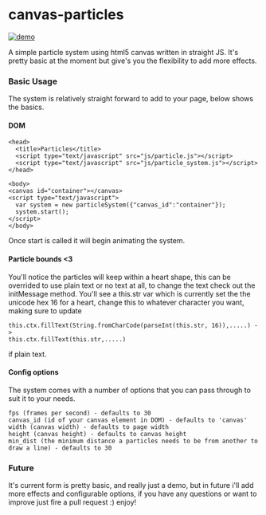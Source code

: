 canvas-particles
================

[![demo](https://cdn.rawgit.com/ottis/canvas-particles/master/screens/screen.jpg)](#features)

A simple particle system using html5 canvas written in straight JS. It's pretty basic at the moment but give's you the flexibility to add more effects.


### Basic Usage

The system is relatively straight forward to add to your page, below shows the basics.

#### DOM
    <head>
      <title>Particles</title>
      <script type="text/javascript" src="js/particle.js"></script>
      <script type="text/javascript" src="js/particle_system.js"></script>
    </head>

    <body>
    <canvas id="container"></canvas>
    <script type="text/javascript">
      var system = new particleSystem({"canvas_id":"container"});
      system.start();
    </script>
    </body>

Once start is called it will begin animating the system.

#### Particle bounds <3

You'll notice the particles will keep within a heart shape, this can be overrided to use plain text or no text at all, to change the text check out the initMessage method. You'll see a this.str var which is currently set the the unicode hex 16 for a heart, change this to whatever character you want, making sure to update

    this.ctx.fillText(String.fromCharCode(parseInt(this.str, 16)),.....) ->
    this.ctx.fillText(this.str,.....)

if plain text.

#### Config options

The system comes with a number of options that you can pass through to suit it to your needs.

    fps (frames per second) - defaults to 30
    canvas_id (id of your canvas element in DOM) - defaults to 'canvas'
    width (canvas width) - defaults to page width
    height (canvas height) - defaults to canvas height
    min_dist (the minimum distance a particles needs to be from another to draw a line) - defaults to 30

### Future

It's current form is pretty basic, and really just a demo, but in future i'll add more effects and configurable options, if you have any questions or want to improve just fire a pull request :) enjoy!

